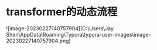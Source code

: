 # transformer的动态流程

![image-20230227140757904](C:\Users\Jay Shen\AppData\Roaming\Typora\typora-user-images\image-20230227140757904.png)

 